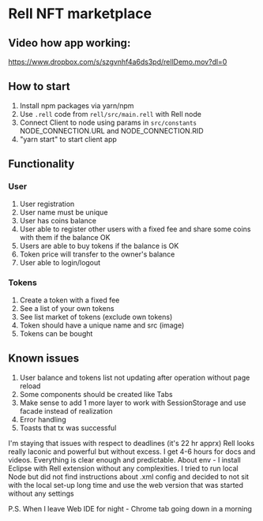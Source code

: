 # Rell NFT marketplace

## Video how app working:
https://www.dropbox.com/s/szgvnhf4a6ds3pd/rellDemo.mov?dl=0

## How to start
1. Install npm packages via yarn/npm
2. Use `.rell` code from `rell/src/main.rell` with Rell node
3. Connect Client to node using params in `src/constants` NODE_CONNECTION.URL and NODE_CONNECTION.RID
4. "yarn start" to start client app

## Functionality
### User
1. User registration
2. User name must be unique
3. User has coins balance
4. User able to register other users with a fixed fee and share some coins with them if the balance OK
5. Users are able to buy tokens if the balance is OK
6. Token price will transfer to the owner's balance
6. User able to login/logout

### Tokens
1. Create a token with a fixed fee
2. See a list of your own tokens
3. See list market of tokens (exclude own tokens)
4. Token should have a unique name and src (image)
5. Tokens can be bought

## Known issues
1. User balance and tokens list not updating after operation without page reload
2. Some components should be created like Tabs
3. Make sense to add 1 more layer to work with SessionStorage and use facade instead of realization
4. Error handling
5. Toasts that tx was successful

I'm staying that issues with respect to deadlines (it's 22 hr apprx)
Rell looks really laconic and powerful but without excess. I get 4-6 hours for docs and videos.
Everything is clear enough and predictable.
About env - I install Eclipse with Rell extension without any complexities.
I tried to run local Node but did not find instructions about .xml config and decided to not sit with the local set-up long time and use the web version that was started without any settings

P.S. When I leave Web IDE for night - Chrome tab going down in a morning
